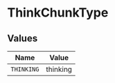# ThinkChunkType


## Values

| Name       | Value      |
| ---------- | ---------- |
| `THINKING` | thinking   |